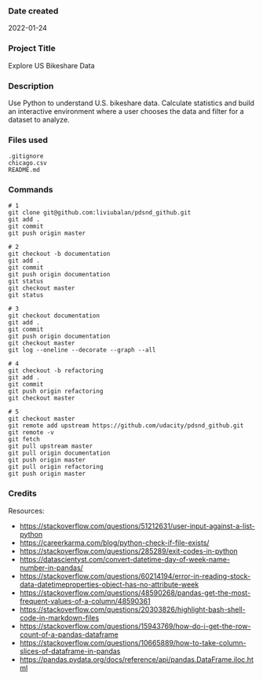### Date created
2022-01-24

### Project Title
Explore US Bikeshare Data

### Description
Use Python to understand U.S. bikeshare data.  Calculate statistics and build an interactive environment where a user chooses the data and filter for a dataset to analyze.

### Files used
```console
.gitignore
chicago.csv
README.md
```

### Commands
```console
# 1
git clone git@github.com:liviubalan/pdsnd_github.git
git add .
git commit
git push origin master

# 2
git checkout -b documentation
git add .
git commit
git push origin documentation
git status
git checkout master
git status

# 3
git checkout documentation
git add .
git commit
git push origin documentation
git checkout master
git log --oneline --decorate --graph --all

# 4
git checkout -b refactoring
git add .
git commit
git push origin refactoring
git checkout master

# 5
git checkout master
git remote add upstream https://github.com/udacity/pdsnd_github.git
git remote -v
git fetch
git pull upstream master
git pull origin documentation
git push origin master
git pull origin refactoring
git push origin master
```

### Credits
Resources:
* https://stackoverflow.com/questions/51212631/user-input-against-a-list-python
* https://careerkarma.com/blog/python-check-if-file-exists/
* https://stackoverflow.com/questions/285289/exit-codes-in-python
* https://datascientyst.com/convert-datetime-day-of-week-name-number-in-pandas/
* https://stackoverflow.com/questions/60214194/error-in-reading-stock-data-datetimeproperties-object-has-no-attribute-week
* https://stackoverflow.com/questions/48590268/pandas-get-the-most-frequent-values-of-a-column/48590361
* https://stackoverflow.com/questions/20303826/highlight-bash-shell-code-in-markdown-files
* https://stackoverflow.com/questions/15943769/how-do-i-get-the-row-count-of-a-pandas-dataframe
* https://stackoverflow.com/questions/10665889/how-to-take-column-slices-of-dataframe-in-pandas
* https://pandas.pydata.org/docs/reference/api/pandas.DataFrame.iloc.html

